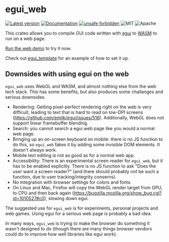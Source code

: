 # egui_web

[![Latest version](https://img.shields.io/crates/v/egui_web.svg)](https://crates.io/crates/egui_web)
[![Documentation](https://docs.rs/egui_web/badge.svg)](https://docs.rs/egui_web)
[![unsafe forbidden](https://img.shields.io/badge/unsafe-forbidden-success.svg)](https://github.com/rust-secure-code/safety-dance/)
![MIT](https://img.shields.io/badge/license-MIT-blue.svg)
![Apache](https://img.shields.io/badge/license-Apache-blue.svg)

This crates allows you to compile GUI code written with [egui](https://crates.io/crates/egui) to [WASM](https://en.wikipedia.org/wiki/WebAssembly) to run on a web page.

[Run the web demo](https://emilk.github.io/egui/index.html) to try it now.

Check out [egui_template](https://github.com/emilk/egui_template) for an example of how to set it up.

## Downsides with using egui on the web

`egui_web` uses WebGL and WASM, and almost nothing else from the web tech stack. This has some benefits, but also produces some challanges and serious downsides.

* Rendering: Getting pixel-perfect rendering right on the web is very difficult, leading to text that is hard to read on low-DPI screens (https://github.com/emilk/egui/issues/516). Additonally, WebGL does not support linear framebuffer blending.
* Search: you cannot search a egui web page like you would a normal web page.
* Bringing up an on-screen keyboard on mobile: there is no JS function to do this, so `egui_web` fakes it by adding some invisible DOM elements. It doesn't always work.
* Mobile text editing is not as good as for a normal web app.
* Accessibility: There is an experimental screen reader for `egui_web`, but it has to be enabled explicitly. There is no JS function to ask "Does the user want a screen reader?" (and there should probably not be such a function, due to user tracking/integrity conserns).
* No integration with browser settings for colors and fonts.
* On Linux and Mac, Firefox will copy the WebGL render target from GPU, to CPU and then back again (https://bugzilla.mozilla.org/show_bug.cgi?id=1010527#c0), slowing down egui.

The suggested use for `egui_web` is for experiments, personal projects and web games. Using egui for a serious web page is probably a bad idea.

In many ways, `egui_web` is trying to make the browser do something it wasn't designed to do (though there are many things browser vendors could do to improve how well libraries like egui work).
